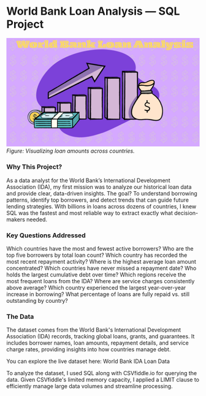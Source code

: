 # World Bank Loan Analysis — SQL Project

![World Bank Loan Analysis](images/WorldBank.png)  
*Figure: Visualizing loan amounts across countries.*
<br>
### Why This Project? <br>
As a data analyst for the World Bank’s International Development Association (IDA), my first mission was to analyze our historical loan data and provide clear, data-driven insights. The goal? To understand borrowing patterns, identify top borrowers, and detect trends that can guide future lending strategies.
With billions in loans across dozens of countries, I knew SQL was the fastest and most reliable way to extract exactly what decision-makers needed.
<br>

### Key Questions Addressed <br>

Which countries have the most and fewest active borrowers?
Who are the top five borrowers by total loan count?
Which country has recorded the most recent repayment activity?
Where is the highest average loan amount concentrated?
Which countries have never missed a repayment date?
Who holds the largest cumulative debt over time?
Which regions receive the most frequent loans from the IDA?
Where are service charges consistently above average?
Which country experienced the largest year-over-year increase in borrowing?
What percentage of loans are fully repaid vs. still outstanding by country?
<br>
### The Data

The dataset comes from the World Bank's International Development Association (IDA) records, tracking global loans, grants, and guarantees. It includes borrower names, loan amounts, repayment details, and service charge rates, providing insights into how countries manage debt. 

You can explore the live dataset here: World Bank IDA Loan Data

To analyze the dataset, I used SQL along with CSVfiddle.io for querying the data. Given CSVfiddle's limited memory capacity, I applied a LIMIT clause to efficiently manage large data volumes and streamline processing.

